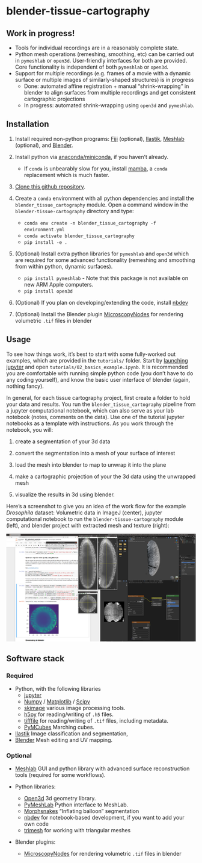 # blender-tissue-cartography


<!-- WARNING: THIS FILE WAS AUTOGENERATED! DO NOT EDIT! -->

## Work in progress!

- Tools for individual recordings are in a reasonably complete state.
- Python mesh operations (remeshing, smoothing, etc) can be carried out
  in `pymeshlab` or `open3d`. User-friendly interfaces for both are
  provided. Core functionality is independent of both `pymeshlab` or
  `open3d`.
- Support for multiple recordings (e.g. frames of a movie with a dynamic
  surface or multiple images of similarly-shaped structures) is in
  progress
  - Done: automated affine registration + manual “shrink-wrapping” in
    blender to align surfaces from multiple recordings and get
    consistent cartographic projections
  - In progress: automated shrink-wrapping using `open3d` and
    `pymeshlab`.

## Installation

1.  Install required non-python programs: [Fiji](https://fiji.sc/)
    (optional), [Ilastik](https://www.ilastik.org/),
    [Meshlab](https://www.meshlab.net/) (optional), and
    [Blender](https://www.blender.org/).

2.  Install python via
    [anaconda/miniconda](https://docs.anaconda.com/miniconda/miniconda-install/),
    if you haven’t already.

    - If `conda` is unbearably slow for you, install
      [mamba](https://mamba.readthedocs.io/en/latest/index.html), a
      `conda` replacement which is much faster.

3.  [Clone this github
    repository](https://docs.github.com/en/repositories/creating-and-managing-repositories/cloning-a-repository).

4.  Create a `conda` environment with all python dependencies and
    install the `blender_tissue_cartography` module. Open a command
    window in the `blender-tissue-cartography` directory and type:

    - `conda env create -n blender_tissue_cartography -f environment.yml`
    - `conda activate blender_tissue_cartography`
    - `pip install -e .`

5.  (Optional) Install extra python libraries for `pymeshlab` and
    `open3d` which are required for some advanced functionality
    (remeshing and smoothing from within python, dynamic surfaces).

    - `pip install pymeshlab` - Note that this package is not available
      on new ARM Apple computers.
    - `pip install open3d`

6.  (Optional) If you plan on developing/extending the code, install
    [nbdev](https://nbdev.fast.ai/)

7.  (Optional) Install the Blender plugin
    [MicroscopyNodes](https://github.com/oanegros/MicroscopyNodes) for
    rendering volumetric `.tif` files in blender

## Usage

To see how things work, it’s best to start with some fully-worked out
examples, which are provided in the `tutorials/` folder. Start by
[launching jupyter](https://docs.jupyter.org/en/latest/running.html) and
open `tutorials/02_basics_example.ipynb`. It is recommended you are
comfortable with running simple python code (you don’t have to do any
coding yourself), and know the basic user interface of blender (again,
nothing fancy).

In general, for each tissue cartography project, first create a folder
to hold your data and results. You run the `blender_tissue_cartography`
pipeline from a jupyter computational notebook, which can also serve as
your lab notebook (notes, comments on the data). Use one of the tutorial
jupyter notebooks as a template with instructions. As you work through
the notebook, you will:

1.  create a segmentation of your 3d data

2.  convert the segmentation into a mesh of your surface of interest

3.  load the mesh into blender to map to unwrap it into the plane

4.  make a cartographic projection of your the 3d data using the
    unwrapped mesh

5.  visualize the results in 3d using blender.

Here’s a screenshot to give you an idea of the work flow for the example
*Drosophila* dataset: Volumetric data in ImageJ (center), jupyter
computational notebook to run the `blender-tissue-cartography` module
(left), and blender project with extracted mesh and texture (right):

![image.png](index_files/figure-commonmark/cell-5-1-image.png)

## Software stack

### Required

- Python, with the following libraries
  - [jupyter](https://jupyter.org/)
  - [Numpy](https://numpy.org/) / [Matplotlib](https://matplotlib.org/)
    / [Scipy](https://scipy.org/)
  - [skimage](https://scikit-image.org) various image processing tools.
  - [h5py](https://www.h5py.org/) for reading/writing of `.h5` files.
  - [tifffile](https://github.com/cgohlke/tifffile/) for reading/writing
    of `.tif` files, including metadata.
  - [PyMCubes](https://github.com/pmneila/PyMCubes) Marching cubes.
- [Ilastik](https://www.ilastik.org/) Image classification and
  segmentation,
- [Blender](https://www.blender.org/) Mesh editing and UV mapping.

### Optional

- [Meshlab](https://www.meshlab.net/) GUI and python library with
  advanced surface reconstruction tools (required for some workflows).

- Python libraries:

  - [Open3d](https://www.open3d.org) 3d geometry library.
  - [PyMeshLab](https://pymeshlab.readthedocs.io/en/latest/index.html)
    Python interface to MeshLab.
  - [Morphsnakes](https://github.com/pmneila/morphsnakes) “Inflating
    balloon” segmentation
  - [nbdev](https://nbdev.fast.ai/tutorials/tutorial.html) for
    notebook-based development, if you want to add your own code
  - [trimesh](https://trimesh.org/) for working with triangular meshes

- Blender plugins:

  - [MicroscopyNodes](https://github.com/oanegros/MicroscopyNodes) for
    rendering volumetric `.tif` files in blender
